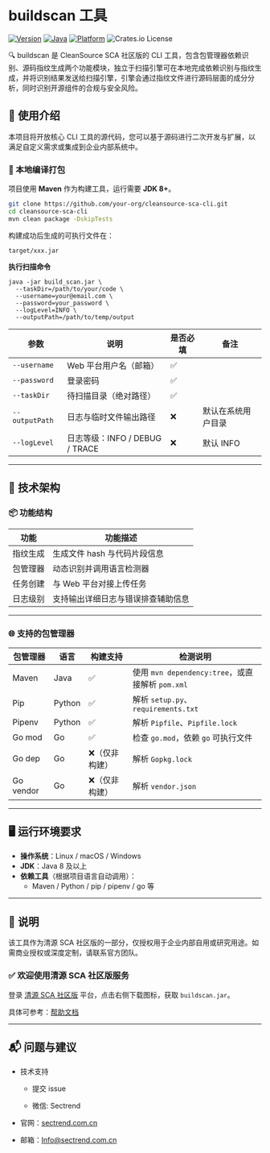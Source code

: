 # buildscan 工具

[![Version](https://img.shields.io/badge/version-4.1.0-blue.svg)](https://cleansource.cn) [![Java](https://img.shields.io/badge/java-8+-orange.svg)]() [![Platform](https://img.shields.io/badge/platform-linux%20%7C%20macOS%20%7C%20windows-lightgrey)]() ![Crates.io License](https://img.shields.io/badge/License-GPL%20v3-%23FF4136.svg)

🔍 buildscan 是 CleanSource SCA 社区版的 CLI 工具，包含包管理器依赖识别、源码指纹生成两个功能模块，独立于扫描引擎可在本地完成依赖识别与指纹生成，并将识别结果发送给扫描引擎，引擎会通过指纹文件进行源码层面的成分分析，同时识别开源组件的合规与安全风险。

## 🚀 使用介绍

本项目将开放核心 CLI 工具的源代码，您可以基于源码进行二次开发与扩展，以满足自定义需求或集成到企业内部系统中。

### 🧰 本地编译打包

项目使用 **Maven** 作为构建工具，运行需要 **JDK 8+**。

```bash
git clone https://github.com/your-org/cleansource-sca-cli.git
cd cleansource-sca-cli
mvn clean package -DskipTests
```

构建成功后生成的可执行文件在：

```
target/xxx.jar
```

**执行扫描命令**

```
java -jar build_scan.jar \
  --taskDir=/path/to/your/code \
  --username=your@email.com \
  --password=your_password \
  --logLevel=INFO \
  --outputPath=/path/to/temp/output
```

| 参数           | 说明                           | 是否必填 | 备注               |
| -------------- | ------------------------------ | -------- | ------------------ |
| `--username`   | Web 平台用户名（邮箱）         | ✅       |                    |
| `--password`   | 登录密码                       | ✅       |                    |
| `--taskDir`    | 待扫描目录（绝对路径）         | ✅       |                    |
| `--outputPath` | 日志与临时文件输出路径         | ❌       | 默认在系统用户目录 |
| `--logLevel`   | 日志等级：INFO / DEBUG / TRACE | ❌       | 默认 INFO          |

---

## 🧱 技术架构

### 📦 功能结构

| 功能     | 功能描述                           |
| -------- | ---------------------------------- |
| 指纹生成 | 生成文件 hash 与代码片段信息       |
| 包管理器 | 动态识别并调用语言检测器           |
| 任务创建 | 与 Web 平台对接上传任务            |
| 日志级别 | 支持输出详细日志与错误排查辅助信息 |

---

### 🌐 支持的包管理器

| 包管理器  | 语言   | 构建支持       | 检测说明                                         |
| --------- | ------ | -------------- | ------------------------------------------------ |
| Maven     | Java   | ✅             | 使用 `mvn dependency:tree`，或直接解析 `pom.xml` |
| Pip       | Python | ✅             | 解析 `setup.py`、`requirements.txt`              |
| Pipenv    | Python | ✅             | 解析 `Pipfile`、`Pipfile.lock`                   |
| Go mod    | Go     | ✅             | 检查 `go.mod`，依赖 `go` 可执行文件              |
| Go dep    | Go     | ❌（仅非构建） | 解析 `Gopkg.lock`                                |
| Go vendor | Go     | ❌（仅非构建） | 解析 `vendor.json`                               |

---

## 🖥️ 运行环境要求

- **操作系统**：Linux / macOS / Windows
- **JDK**：Java 8 及以上
- **依赖工具**（根据项目语言自动调用）：
  - Maven / Python / pip / pipenv / go 等

---

## 📄 说明

该工具作为清源 SCA 社区版的一部分，仅授权用于企业内部自用或研究用途。如需商业授权或深度定制，请联系官方团队。

### ✅ 欢迎使用清源 SCA 社区版服务

登录 [清源 SCA 社区版](https://cleansource-ce.sectrend.com.cn:9988/) 平台，点击右侧下载图标，获取 `buildscan.jar`。

具体可参考：[帮助文档](https://cleansource-ce.sectrend.com.cn:9988/document/zh/cli-guide/introduction.html)

---

## 📬 问题与建议

- 技术支持

  - 提交 issue

  - 微信: Sectrend

- 官网：[sectrend.com.cn](https://www.sectrend.com.cn/CleanSourceSCA)

- 邮箱：<Info@sectrend.com.cn>
